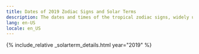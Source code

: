 ```yaml
---
title: Dates of 2019 Zodiac Signs and Solar Terms
description: The dates and times of the tropical zodiac signs, widely used in western astrology, and solar terms of year 2019
lang: en-US
locale: en_US
---
```

{% include_relative _solarterm_details.html year="2019" %}
